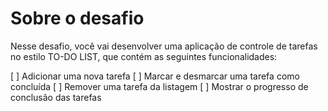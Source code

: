# Sobre o desafio

Nesse desafio, você vai desenvolver uma aplicação de controle de tarefas no estilo TO-DO LIST, que contém as seguintes funcionalidades:

[ ] Adicionar uma nova tarefa
[ ] Marcar e desmarcar uma tarefa como concluída
[ ] Remover uma tarefa da listagem
[ ] Mostrar o progresso de conclusão das tarefas
